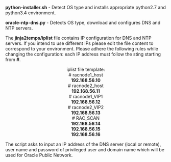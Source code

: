 <b>python-installer.sh</b> - Detect OS type and installs appropriate python2.7 and python3.4 environment.

<b>oracle-ntp-dns.py</b> - Detects OS type, download and configures DNS and NTP servers.

The <b>jinja2temps/iplist</b> file contains IP configuration for DNS and NTP servers. If you intend to use different IPs please edit the file content to correspond to your environment. Please adhere the following rules while changing the configuration: each IP address must follow the sting starting from <b>#</b>.
<center>iplist file template:<br>
    # racnode1_host<br>
<b>192.168.56.10</b><br>
    # racnode2_host<br>
<b>192.168.56.11</b><br>
    # racnode1_VIP1<br>
<b>192.168.56.12</b><br>
    # racnode2_VIP2<br>
<b>192.168.56.13</b><br>
    # RAC_SCAN<br>
<b>192.168.56.14<br>
192.168.56.15<br>
192.168.56.16</b></center>

The script asks to input an IP address of the DNS server (local or remote), user name and password of privileged user and domain name which will be used for Oracle Public Network.
